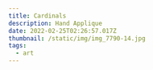 ```yaml
---
title: Cardinals
description: Hand Applique
date: 2022-02-25T02:26:57.017Z
thumbnail: /static/img/img_7790-14.jpg
tags:
  - art
---
```

